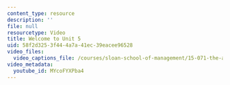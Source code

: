 ```yaml
---
content_type: resource
description: ''
file: null
resourcetype: Video
title: Welcome to Unit 5
uid: 58f2d325-3f44-4a7a-41ec-39eacee96528
video_files:
  video_captions_file: /courses/sloan-school-of-management/15-071-the-analytics-edge-spring-2017/text-analytics/welcome-to-unit-5/welcome-to-unit-5-1/MYcoFYXPba4.vtt
video_metadata:
  youtube_id: MYcoFYXPba4
---
```


